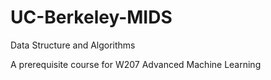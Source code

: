 # UC-Berkeley-MIDS

Data Structure and Algorithms

A prerequisite course for W207 Advanced Machine Learning
